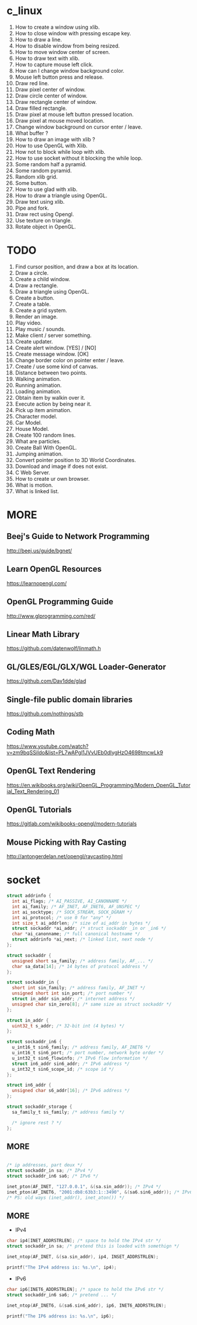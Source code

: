 c_linux
=======

1. How to create a window using xlib.
2. How to close window with pressing escape key.
3. How to draw a line.
4. How to disable window from being resized.
5. How to move window center of screen.
6. How to draw text with xlib.
7. How to capture mouse left click.
8. How can I change window background color.
9. Mouse left button press and release.
10. Draw red line.
11. Draw pixel center of window.
12. Draw circle center of window.
13. Draw rectangle center of window.
14. Draw filled rectangle.
15. Draw pixel at mouse left button pressed location.
16. Draw pixel at mouse moved location.
17. Change window background on cursor enter / leave.
18. What buffer ?
19. How to draw an image with xlib ?
20. How to use OpenGL with Xlib.
21. How not to block while loop with xlib.
22. How to use socket without it blocking the while loop.
23. Some random half a pyramid.
24. Some random pyramid.
25. Random xlib grid.
26. Some button.
27. How to use glad with xlib.
28. How to draw a triangle using OpenGL.
29. Draw text using xlib.
30. Pipe and fork.
31. Draw rect using Opengl.
32. Use texture on triangle.
33. Rotate object in OpenGL.

TODO
====

1. Find cursor position, and draw a box at its location.
2. Draw a circle.
3. Create a child window.
4. Draw a rectangle.
5. Draw a triangle using OpenGL.
6. Create a button.
7. Create a table.
8. Create a grid system.
9. Render an image.
10. Play video.
11. Play music / sounds.
12. Make client / server something.
13. Create updater.
14. Create alert window. [YES] / [NO]
15. Create message window. [OK]
16. Change border color on pointer enter / leave.
17. Create / use some kind of canvas.
18. Distance between two points.
19. Walking animation.
20. Running animation.
21. Loading animation.
22. Obtain item by walkin over it.
23. Execute action by being near it.
24. Pick up item animation.
25. Character model.
26. Car Model.
27. House Model.
28. Create 100 random lines.
29. What are particles.
30. Create Ball With OpenGL.
31. Jumping animation.
32. Convert pointer position to 3D World Coordinates.
33. Download and image if does not exist.
34. C Web Server.
35. How to create ur own browser.
36. What is motion.
37. What is linked list.


MORE
====

Beej's Guide to Network Programming
-----------------------------------

http://beej.us/guide/bgnet/

Learn OpenGL Resources
-------------------------

https://learnopengl.com/

OpenGL Programming Guide
-------------------------

http://www.glprogramming.com/red/

Linear Math Library
-------------------

https://github.com/datenwolf/linmath.h

GL/GLES/EGL/GLX/WGL Loader-Generator 
-------------------------------------

https://github.com/Dav1dde/glad

Single-file public domain libraries
-------------------------------------

https://github.com/nothings/stb

Coding Math
-----------

https://www.youtube.com/watch?v=zm9bqSSiIdo&list=PL7wAPgl1JVvUEb0dIygHzO4698tmcwLk9

OpenGL Text Rendering
---------------------

https://en.wikibooks.org/wiki/OpenGL_Programming/Modern_OpenGL_Tutorial_Text_Rendering_01

OpenGL Tutorials
-----------------

https://gitlab.com/wikibooks-opengl/modern-tutorials

Mouse Picking with Ray Casting
--------------------------------------

http://antongerdelan.net/opengl/raycasting.html

socket
=======

```c
struct addrinfo {
  int ai_flags; /* AI_PASSIVE, AI_CANONNAME */
  int ai_family; /* AF_INET, AF_INET6, AF_UNSPEC */
  int ai_socktype; /* SOCK_STREAM, SOCK_DGRAM */
  int ai_protocol; /* use 0 for "any" */
  int size_t ai_addrlen; /* size of ai_addr in bytes */
  struct sockaddr *ai_addr; /* struct sockaddr _in or _in6 */
  char *ai_canonname; /* full canonical hostname */
  struct addrinfo *ai_next; /* linked list, next node */
};

struct sockaddr {
  unsigned short sa_family; /* address family, AF_... */
  char sa_data[14]; /* 14 bytes of protocol address */
};

struct sockaddr_in {
  short int sin_family; /* address family, AF_INET */
  unsigned short int sin_port; /* port number */
  struct in_addr sin_addr; /* internet address */
  unsigned char sin_zero[8]; /* same size as struct sockaddr */
};

struct in_addr {
  uint32_t s_addr; /* 32-bit int (4 bytes) */
};

struct sockaddr_in6 {
  u_int16_t sin6_family; /* address family, AF_INET6 */
  u_int16_t sin6_port; /* port number, network byte order */
  u_int32_t sin6_flowinfo; /* IPv6 flow information */
  struct in6_addr sin6_addr; /* IPv6 address */
  u_int32_t sin6_scope_id; /* scope id */
};

struct in6_addr { 
  unsigned char s6_addr[16]; /* IPv6 address */
};

struct sockaddr_storage {
  sa_family_t ss_family; /* address family */

  /* ignore rest ? */
};
```

MORE
------
```c

/* ip addresses, part deux */
struct sockaddr_in sa; /* IPv4 */
struct sockaddr_in6 sa6; /* IPv6 */

inet_pton(AF_INET, "127.0.0.1", &(sa.sin_addr)); /* IPv4 */
inet_pton(AF_INET6, "2001:db8:63b3:1::3490", &(sa6.sin6_addr)); /* IPv6 */
/* PS: old ways (inet_addr(), inet_aton()) */
```

MORE
----

- IPv4
```c
char ip4[INET_ADDRSTRLEN]; /* space to hold the IPv4 str */
struct sockaddr_in sa; /* pretend this is loaded with somethign */

inet_ntop(AF_INET, &(sa.sin_addr), ip4, INSET_ADDRSTRLEN);

printf("The IPv4 address is: %s.\n", ip4);
```

- IPv6
```c
char ip6[INET6_ADDRSTRLEN]; /* space to hold the IPv6 str */
struct sockaddr_in6 sa6; /* pretend ... */

inet_ntop(AF_INET6, &(sa6.sin6_addr), ip6, INET6_ADDRSTRLEN);

printf("The IP6 address is: %s.\n", ip6);
```
